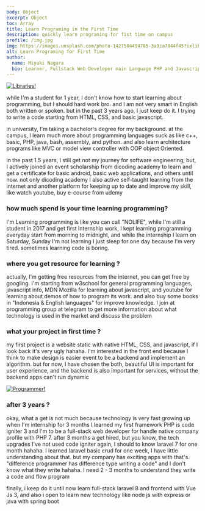 ```yaml
---
body: Object
excerpt: Object
toc: Array
title: Learn Programing in the First Time
description: quickly learn programing for fist time on campus
profile: /img.jpg
img: https://images.unsplash.com/photo-1427504494785-3a9ca7044f45?ixlib=rb-1.2.1&ixid=MnwxMjA3fDB8MHxwaG90by1wYWdlfHx8fGVufDB8fHx8&auto=format&fit=crop&w=870&q=80
alt: Learn Programing for First Time
author:
  name: Miyuki Nagara
  bio: Learner, Fullstack Web Developer main Language PHP and Javascript, and Framework Stack Laravel, Vuejs 3, and for UI component I'am using Boostrap.
---
```


[![Libraries!](https://images.unsplash.com/photo-1427504494785-3a9ca7044f45?ixlib=rb-1.2.1&ixid=MnwxMjA3fDB8MHxwaG90by1wYWdlfHx8fGVufDB8fHx8&auto=format&fit=crop&w=870&q=80 'San Juan Mountains')](https://unsplash.com/s/photos/student?utm_source=unsplash&utm_medium=referral&utm_content=creditCopyText)

while I'm a student for 1 year, I don't know how to start learning about programming, but I should hard work bro. and I am not very smart in English both written or spoken. but in the past 3 years ago, I just keep do it. I trying to write a code starting from HTML, CSS, and basic javascript.

in university, I'm taking a bachelor's degree for my background. at the campus, I learn much more about programming languages suck as like c++, basic, PHP, java, bash, assembly, and python. and also learn architecture programs like MVC or model view controller with OOP object Oriented.

in the past 1.5 years, I still get not my journey for software engineering, but, I actively joined an event scholarship from dicoding academy to learn and get a certificate for basic android, basic web applications, and others until now. not only dicoding academy I also active self-taught learning from the internet and another platform for keeping up to date and improve my skill, like watch youtube, buy e-course from udemy

### how much spend is your time learning programming?

I'm Learning programming is like you can call "NOLIFE", while I'm still a student in 2017 and get first Internship work, I kept learning programming everyday start from morning to midnight, and while the internship I learn on Saturday, Sunday I'm not learning I just sleep for one day because I'm very tired. sometimes learning code is boring.

### where you get resource for learning ?

actually, I'm getting free resources from the internet, you can get free by googling. I'm starting from w3school for general programming languages, javascript info, MDN Mozilla for learning about javascript, and youtube for learning about demos of how to program its work. and also buy some books in "Indonesia & English languages" for improve knowledge. I join at programming group at telegram to get more information about what technology is used in the market and discuss the problem

### what your project in first time ?

my first project is a website static with native HTML, CSS, and javascript, if I look back it's very ugly hahaha. I'm interested in the front end because I think to make design is easier event to be a backend and implement an algorithm. but for now, I have chosen the both, beautiful UI is important for user experience, and the backend is also important for services, without the backend apps can't run dynamic

[![Programmer!](https://images.unsplash.com/photo-1510915228340-29c85a43dcfe?ixlib=rb-1.2.1&ixid=MnwxMjA3fDB8MHxwaG90by1wYWdlfHx8fGVufDB8fHx8&auto=format&fit=crop&w=870&q=80 'Jefferson Santos')](https://unsplash.com/s/photos/programming-languages?utm_source=unsplash&utm_medium=referral&utm_content=creditCopyText)

### after 3 years ?

okay, what a get is not much because technology is very fast growing up when I'm internship for 3 months I learned my first framework PHP is code igniter 3 and I'm to be a full-stack web developer for handle native company profile with PHP 7. after 3 months a get hired, but you know, the tech upgrades I've not used code igniter again, I should to know laravel 7 for one month hahaha. I learned laravel basic crud for one week, I have little understanding about that. but my company has exciting apps with that's. "difference programmer has difference type writing a code" and I don't know what they write hahaha. I need 2 - 3 months to understand they write a code and flow program

finally, i keep do it until now learn full-stack laravel 8 and frontend with Vue Js 3, and also i open to learn new technology like node js with express or java with spring boot
